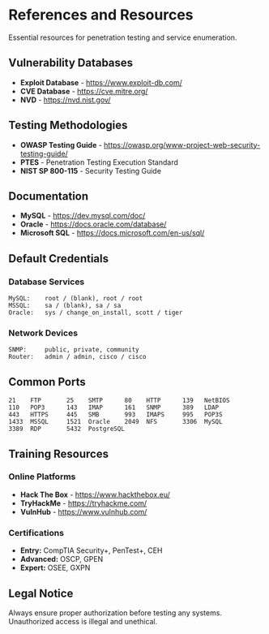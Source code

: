 # References and Resources

Essential resources for penetration testing and service enumeration.

## Vulnerability Databases
- **Exploit Database** - https://www.exploit-db.com/
- **CVE Database** - https://cve.mitre.org/
- **NVD** - https://nvd.nist.gov/

## Testing Methodologies
- **OWASP Testing Guide** - https://owasp.org/www-project-web-security-testing-guide/
- **PTES** - Penetration Testing Execution Standard
- **NIST SP 800-115** - Security Testing Guide

## Documentation
- **MySQL** - https://dev.mysql.com/doc/
- **Oracle** - https://docs.oracle.com/database/
- **Microsoft SQL** - https://docs.microsoft.com/en-us/sql/

## Default Credentials

### Database Services
```
MySQL:    root / (blank), root / root
MSSQL:    sa / (blank), sa / sa  
Oracle:   sys / change_on_install, scott / tiger
```

### Network Devices
```
SNMP:     public, private, community
Router:   admin / admin, cisco / cisco
```

## Common Ports

```
21    FTP       25    SMTP      80    HTTP      139   NetBIOS
110   POP3      143   IMAP      161   SNMP      389   LDAP
443   HTTPS     445   SMB       993   IMAPS     995   POP3S
1433  MSSQL     1521  Oracle    2049  NFS       3306  MySQL
3389  RDP       5432  PostgreSQL
```

## Training Resources

### Online Platforms
- **Hack The Box** - https://www.hackthebox.eu/
- **TryHackMe** - https://tryhackme.com/
- **VulnHub** - https://www.vulnhub.com/

### Certifications
- **Entry:** CompTIA Security+, PenTest+, CEH
- **Advanced:** OSCP, GPEN
- **Expert:** OSEE, GXPN

## Legal Notice

Always ensure proper authorization before testing any systems. Unauthorized access is illegal and unethical.
